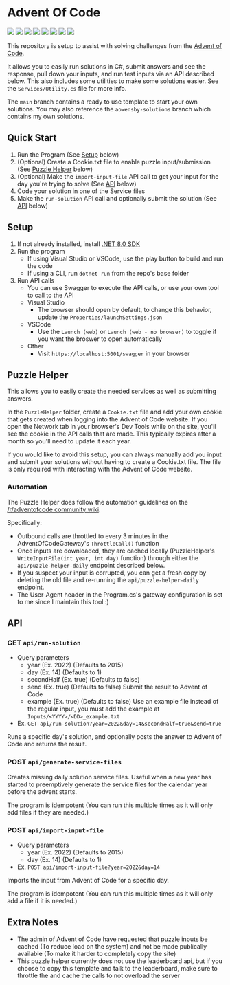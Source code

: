 # Advent Of Code
<!-- Generated via https://github.com/alexandru-dinu/advent-of-code/blob/main/.scripts/gen_badges.py -->
![](https://img.shields.io/badge/2022-50%20stars-239323)
![](https://img.shields.io/badge/2021-20%20stars-6e621d)
![](https://img.shields.io/badge/2020-21%20stars-6b651e)
![](https://img.shields.io/badge/2019-5%20stars-ae3919)
![](https://img.shields.io/badge/2018-18%20stars-755e1d)
![](https://img.shields.io/badge/2017-0%20stars-ef0f14)
![](https://img.shields.io/badge/2016-2%20stars-c62917)
![](https://img.shields.io/badge/2015-50%20stars-239323)

This repository is setup to assist with solving challenges from the [Advent of Code](https://adventofcode.com/).

It allows you to easily run solutions in C#, submit answers and see the response, pull down your inputs, and run test inputs via an API described below.
This also includes some utilities to make some solutions easier. See the `Services/Utility.cs` file for more info.

The `main` branch contains a ready to use template to start your own solutions.
You may also reference the `aowensby-solutions` branch which contains my own solutions.

## Quick Start
1. Run the Program (See [Setup](#setup) below)
1. (Optional) Create a Cookie.txt file to enable puzzle input/submission (See [Puzzle Helper](#puzzle-helper) below)
1. (Optional) Make the `import-input-file` API call to get your input for the day you're trying to solve (See [API](#post-apiimport-input-file) below)
1. Code your solution in one of the Service files
1. Make the `run-solution` API call and optionally submit the solution (See [API](#get-apirun-solution) below)

## Setup
1. If not already installed, install [.NET 8.0 SDK](https://dotnet.microsoft.com/en-us/download)
1. Run the program
   - If using Visual Studio or VSCode, use the play button to build and run the code
   - If using a CLI, run `dotnet run` from the repo's base folder
1. Run API calls
   - You can use Swagger to execute the API calls, or use your own tool to call to the API
   - Visual Studio
      - The browser should open by default, to change this behavior, update the `Properties/launchSettings.json`
   - VSCode
      - Use the `Launch (web)` or `Launch (web - no browser)` to toggle if you want the broswer to open automatically
   - Other
      - Visit `https://localhost:5001/swagger` in your browser

## Puzzle Helper
This allows you to easily create the needed services as well as submitting answers.

In the `PuzzleHelper` folder, create a `Cookie.txt` file and add your own cookie that gets created when logging into the Advent of Code website. If you open the Network tab in your browser's Dev Tools while on the site, you'll see the cookie in the API calls that are made. This typically expires after a month so you'll need to update it each year.

If you would like to avoid this setup, you can always manually add you input and submit your solutions without having to create a Cookie.txt file.
The file is only required with interacting with the Advent of Code website.

### Automation
The Puzzle Helper does follow the automation guidelines on the [/r/adventofcode community wiki](https://www.reddit.com/r/adventofcode/wiki/faqs/automation).

Specifically:
* Outbound calls are throttled to every 3 minutes in the AdventOfCodeGateway's `ThrottleCall()` function
* Once inputs are downloaded, they are cached locally (PuzzleHelper's `WriteInputFile(int year, int day)` function) through either the `api/puzzle-helper-daily` endpoint described below.
* If you suspect your input is corrupted, you can get a fresh copy by deleting the old file and re-running the `api/puzzle-helper-daily` endpoint.
* The User-Agent header in the Program.cs's gateway configuration is set to me since I maintain this tool :)

## API

### GET `api/run-solution`
- Query parameters
   - year (Ex. 2022) (Defaults to 2015)
   - day (Ex. 14) (Defaults to 1)
   - secondHalf (Ex. true) (Defaults to false)
   - send (Ex. true) (Defaults to false) Submit the result to Advent of Code
   - example (Ex. true) (Defaults to false) Use an example file instead of the regular input, you must add the example at `Inputs/<YYYY>/<DD>_example.txt`
- Ex. `GET api/run-solution?year=2022&day=14&secondHalf=true&send=true`

Runs a specific day's solution, and optionally posts the answer to Advent of Code and returns the result.

### POST `api/generate-service-files`

Creates missing daily solution service files.
Useful when a new year has started to preemptively generate the service files for the calendar year before the advent starts.

The program is idempotent (You can run this multiple times as it will only add files if they are needed.)

### POST `api/import-input-file`
- Query parameters
   - year (Ex. 2022) (Defaults to 2015)
   - day (Ex. 14) (Defaults to 1)
- Ex. `POST api/import-input-file?year=2022&day=14`

Imports the input from Advent of Code for a specific day.

The program is idempotent (You can run this multiple times as it will only add a file if it is needed.)

## Extra Notes
- The admin of Advent of Code have requested that puzzle inputs be cached (To reduce load on the system) and not be made publically available (To make it harder to completely copy the site)
- This puzzle helper currently does not use the leaderboard api, but if you choose to copy this template and talk to the leaderboard, make sure to throttle the and cache the calls to not overload the server